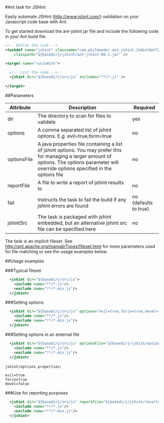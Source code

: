 #Ant task for JSHint

Easily automate JSHint (http://www.jshint.com/) validation on your Javascript code base with Ant.

To get started download the ant-jshint jar file and include the following code in your Ant build file.

```xml
<!-- Define the task -->
<taskdef name="jshint" classname="com.philmander.ant.jshint.JsHintAntTask" 
    classpath="${basedir}/jshint/ant-jshint-R0.1.jar" />

<target name="runJsHint">
  
  <!-- Lint the code -->
  <jshint dir="${basedir}/src/js" includes="**/*.js" />
    
</target>
```

##Parameters

Attribute   | Description | Required
----------- | ----------- | ------------------
dir         | The directory to scan for files to validate | yes
options     | A comma separated list of jshint options. E.g. evil=true,forin=true | no
optionsFile | A java properties file containing a list of jshint options. You may prefer this for managing a larger amount of options. The options parameter will override options specified in the options file | no
reportFile  | A file to write a report of jshint results to | no
fail        | Instructs the task to fail the build if any jshint errors are found | no (defaults to true)
jshintSrc   | The task is packaged with jshint embedded, but an alternative jshint src file can be specified here | no

The task is an implicit fileset. See http://ant.apache.org/manual/Types/fileset.html for more parameters used for file matching or see the usage examples below.

##Usage examples

###Typical fileset
```xml
  <jshint dir="${basedir}/src/js">
    <include name="**/*.js"/>
    <exclude name="**/*.min.js"/>
  </jshint>
```

###Setting options
```xml
  <jshint dir="${basedir}/src/js" options="evil=true,forin=true,devel=false">
    <include name="**/*.js"/>
    <exclude name="**/*.min.js"/>
  </jshint>
```

###Setting options in an external file
```xml
  <jshint dir="${basedir}/src/js" optionsFile="${basedir}/jshint/options.properties">
    <include name="**/*.js"/>
    <exclude name="**/*.min.js"/>
  </jshint>
```
`jshint/options.properties`:
 
    evil=true
    forin=true
    devel=false


###Use for reporting purposes
```xml
  <jshint dir="${basedir}/src/js" reportFile="${basedir}/jshint/results.txt" fail="false">
    <include name="**/*.js"/>
    <exclude name="**/*.min.js"/>
  </jshint>
```